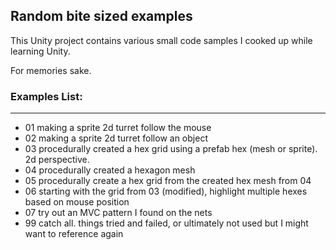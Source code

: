## Random bite sized examples
This Unity project contains various small code samples I cooked up while learning Unity.

For memories sake.


### Examples List:

---
- 01 making a sprite 2d turret follow the mouse
- 02 making a sprite 2d turret follow an object
- 03 procedurally created a hex grid using a prefab hex (mesh or sprite). 2d perspective.
- 04 procedurally created a hexagon mesh
- 05 procedurally create a hex grid from the created hex mesh from 04
- 06 starting with the grid from 03 (modified), highlight multiple hexes based on mouse position
- 07 try out an MVC pattern I found on the nets
- 99 catch all. things tried and failed, or ultimately not used but I might want to reference again